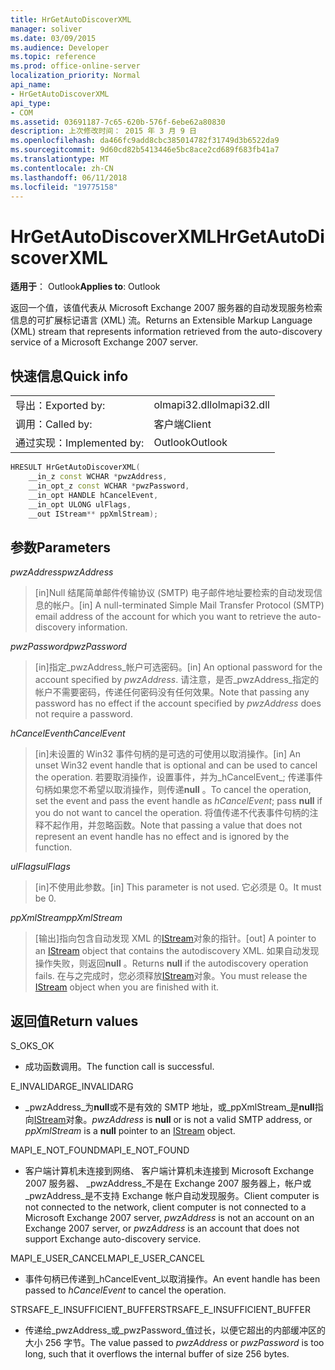 ```yaml
---
title: HrGetAutoDiscoverXML
manager: soliver
ms.date: 03/09/2015
ms.audience: Developer
ms.topic: reference
ms.prod: office-online-server
localization_priority: Normal
api_name:
- HrGetAutoDiscoverXML
api_type:
- COM
ms.assetid: 03691187-7c65-620b-576f-6ebe62a80830
description: 上次修改时间： 2015 年 3 月 9 日
ms.openlocfilehash: da466fc9add8cbc385014782f31749d3b6522da9
ms.sourcegitcommit: 9d60cd82b5413446e5bc8ace2cd689f683fb41a7
ms.translationtype: MT
ms.contentlocale: zh-CN
ms.lasthandoff: 06/11/2018
ms.locfileid: "19775158"
---
```

# <a name="hrgetautodiscoverxml"></a><span data-ttu-id="cbf3a-103">HrGetAutoDiscoverXML</span><span class="sxs-lookup"><span data-stu-id="cbf3a-103">HrGetAutoDiscoverXML</span></span>

  
  
<span data-ttu-id="cbf3a-104">**适用于**： Outlook</span><span class="sxs-lookup"><span data-stu-id="cbf3a-104">**Applies to**: Outlook</span></span> 
  
<span data-ttu-id="cbf3a-105">返回一个值，该值代表从 Microsoft Exchange 2007 服务器的自动发现服务检索信息的可扩展标记语言 (XML) 流。</span><span class="sxs-lookup"><span data-stu-id="cbf3a-105">Returns an Extensible Markup Language (XML) stream that represents information retrieved from the auto-discovery service of a Microsoft Exchange 2007 server.</span></span>
  
## <a name="quick-info"></a><span data-ttu-id="cbf3a-106">快速信息</span><span class="sxs-lookup"><span data-stu-id="cbf3a-106">Quick info</span></span>

|||
|:-----|:-----|
|<span data-ttu-id="cbf3a-107">导出：</span><span class="sxs-lookup"><span data-stu-id="cbf3a-107">Exported by:</span></span>  <br/> |<span data-ttu-id="cbf3a-108">olmapi32.dll</span><span class="sxs-lookup"><span data-stu-id="cbf3a-108">olmapi32.dll</span></span>  <br/> |
|<span data-ttu-id="cbf3a-109">调用：</span><span class="sxs-lookup"><span data-stu-id="cbf3a-109">Called by:</span></span>  <br/> |<span data-ttu-id="cbf3a-110">客户端</span><span class="sxs-lookup"><span data-stu-id="cbf3a-110">Client</span></span>  <br/> |
|<span data-ttu-id="cbf3a-111">通过实现：</span><span class="sxs-lookup"><span data-stu-id="cbf3a-111">Implemented by:</span></span>  <br/> |<span data-ttu-id="cbf3a-112">Outlook</span><span class="sxs-lookup"><span data-stu-id="cbf3a-112">Outlook</span></span>  <br/> |
   
```cpp
HRESULT HrGetAutoDiscoverXML( 
    __in_z const WCHAR *pwzAddress, 
    __in_opt_z const WCHAR *pwzPassword, 
    __in_opt HANDLE hCancelEvent, 
    __in_opt ULONG ulFlags, 
    __out IStream** ppXmlStream); 

```

## <a name="parameters"></a><span data-ttu-id="cbf3a-113">参数</span><span class="sxs-lookup"><span data-stu-id="cbf3a-113">Parameters</span></span>

 <span data-ttu-id="cbf3a-114">_pwzAddress_</span><span class="sxs-lookup"><span data-stu-id="cbf3a-114">_pwzAddress_</span></span>
  
> <span data-ttu-id="cbf3a-115">[in]Null 结尾简单邮件传输协议 (SMTP) 电子邮件地址要检索的自动发现信息的帐户。</span><span class="sxs-lookup"><span data-stu-id="cbf3a-115">[in] A null-terminated Simple Mail Transfer Protocol (SMTP) email address of the account for which you want to retrieve the auto-discovery information.</span></span>
    
 <span data-ttu-id="cbf3a-116">_pwzPassword_</span><span class="sxs-lookup"><span data-stu-id="cbf3a-116">_pwzPassword_</span></span>
  
> <span data-ttu-id="cbf3a-117">[in]指定_pwzAddress_帐户可选密码。</span><span class="sxs-lookup"><span data-stu-id="cbf3a-117">[in] An optional password for the account specified by  _pwzAddress_.</span></span> <span data-ttu-id="cbf3a-118">请注意，是否_pwzAddress_指定的帐户不需要密码，传递任何密码没有任何效果。</span><span class="sxs-lookup"><span data-stu-id="cbf3a-118">Note that passing any password has no effect if the account specified by  _pwzAddress_ does not require a password.</span></span> 
    
 <span data-ttu-id="cbf3a-119">_hCancelEvent_</span><span class="sxs-lookup"><span data-stu-id="cbf3a-119">_hCancelEvent_</span></span>
  
> <span data-ttu-id="cbf3a-120">[in]未设置的 Win32 事件句柄的是可选的可使用以取消操作。</span><span class="sxs-lookup"><span data-stu-id="cbf3a-120">[in] An unset Win32 event handle that is optional and can be used to cancel the operation.</span></span> <span data-ttu-id="cbf3a-121">若要取消操作，设置事件，并为_hCancelEvent_; 传递事件句柄如果您不希望以取消操作，则传递**null** 。</span><span class="sxs-lookup"><span data-stu-id="cbf3a-121">To cancel the operation, set the event and pass the event handle as  _hCancelEvent_; pass **null** if you do not want to cancel the operation.</span></span> <span data-ttu-id="cbf3a-122">将值传递不代表事件句柄的注释不起作用，并忽略函数。</span><span class="sxs-lookup"><span data-stu-id="cbf3a-122">Note that passing a value that does not represent an event handle has no effect and is ignored by the function.</span></span> 
    
 <span data-ttu-id="cbf3a-123">_ulFlags_</span><span class="sxs-lookup"><span data-stu-id="cbf3a-123">_ulFlags_</span></span>
  
> <span data-ttu-id="cbf3a-124">[in]不使用此参数。</span><span class="sxs-lookup"><span data-stu-id="cbf3a-124">[in] This parameter is not used.</span></span> <span data-ttu-id="cbf3a-125">它必须是 0。</span><span class="sxs-lookup"><span data-stu-id="cbf3a-125">It must be 0.</span></span>
    
 <span data-ttu-id="cbf3a-126">_ppXmlStream_</span><span class="sxs-lookup"><span data-stu-id="cbf3a-126">_ppXmlStream_</span></span>
  
> <span data-ttu-id="cbf3a-127">[输出]指向包含自动发现 XML 的[IStream](http://msdn.microsoft.com/zh-cn/library/aa380034%28VS.85%29.aspx)对象的指针。</span><span class="sxs-lookup"><span data-stu-id="cbf3a-127">[out] A pointer to an [IStream](http://msdn.microsoft.com/zh-cn/library/aa380034%28VS.85%29.aspx) object that contains the autodiscovery XML.</span></span> <span data-ttu-id="cbf3a-128">如果自动发现操作失败，则返回**null** 。</span><span class="sxs-lookup"><span data-stu-id="cbf3a-128">Returns **null** if the autodiscovery operation fails.</span></span> <span data-ttu-id="cbf3a-129">在与之完成时，您必须释放[IStream](http://msdn.microsoft.com/zh-cn/library/aa380034%28VS.85%29.aspx)对象。</span><span class="sxs-lookup"><span data-stu-id="cbf3a-129">You must release the [IStream](http://msdn.microsoft.com/zh-cn/library/aa380034%28VS.85%29.aspx) object when you are finished with it.</span></span> 
    
## <a name="return-values"></a><span data-ttu-id="cbf3a-130">返回值</span><span class="sxs-lookup"><span data-stu-id="cbf3a-130">Return values</span></span>

<span data-ttu-id="cbf3a-131">S_OK</span><span class="sxs-lookup"><span data-stu-id="cbf3a-131">S_OK</span></span> 
  
- <span data-ttu-id="cbf3a-132">成功函数调用。</span><span class="sxs-lookup"><span data-stu-id="cbf3a-132">The function call is successful.</span></span>
    
<span data-ttu-id="cbf3a-133">E_INVALIDARG</span><span class="sxs-lookup"><span data-stu-id="cbf3a-133">E_INVALIDARG</span></span> 
  
-  <span data-ttu-id="cbf3a-134">_pwzAddress_为**null**或不是有效的 SMTP 地址，或_ppXmlStream_是**null**指向[IStream](http://msdn.microsoft.com/zh-cn/library/aa380034%28VS.85%29.aspx)对象。</span><span class="sxs-lookup"><span data-stu-id="cbf3a-134">_pwzAddress_ is **null** or is not a valid SMTP address, or  _ppXmlStream_ is a **null** pointer to an [IStream](http://msdn.microsoft.com/zh-cn/library/aa380034%28VS.85%29.aspx) object.</span></span> 
    
<span data-ttu-id="cbf3a-135">MAPI_E_NOT_FOUND</span><span class="sxs-lookup"><span data-stu-id="cbf3a-135">MAPI_E_NOT_FOUND</span></span> 
  
- <span data-ttu-id="cbf3a-136">客户端计算机未连接到网络、 客户端计算机未连接到 Microsoft Exchange 2007 服务器、 _pwzAddress_不是在 Exchange 2007 服务器上，帐户或_pwzAddress_是不支持 Exchange 帐户自动发现服务。</span><span class="sxs-lookup"><span data-stu-id="cbf3a-136">Client computer is not connected to the network, client computer is not connected to a Microsoft Exchange 2007 server,  _pwzAddress_ is not an account on an Exchange 2007 server, or  _pwzAddress_ is an account that does not support Exchange auto-discovery service.</span></span> 
    
<span data-ttu-id="cbf3a-137">MAPI_E_USER_CANCEL</span><span class="sxs-lookup"><span data-stu-id="cbf3a-137">MAPI_E_USER_CANCEL</span></span> 
  
- <span data-ttu-id="cbf3a-138">事件句柄已传递到_hCancelEvent_以取消操作。</span><span class="sxs-lookup"><span data-stu-id="cbf3a-138">An event handle has been passed to  _hCancelEvent_ to cancel the operation.</span></span> 
    
<span data-ttu-id="cbf3a-139">STRSAFE_E_INSUFFICIENT_BUFFER</span><span class="sxs-lookup"><span data-stu-id="cbf3a-139">STRSAFE_E_INSUFFICIENT_BUFFER</span></span>
  
- <span data-ttu-id="cbf3a-140">传递给_pwzAddress_或_pwzPassword_值过长，以便它超出的内部缓冲区的大小 256 字节。</span><span class="sxs-lookup"><span data-stu-id="cbf3a-140">The value passed to  _pwzAddress_ or  _pwzPassword_ is too long, such that it overflows the internal buffer of size 256 bytes.</span></span> 
    

